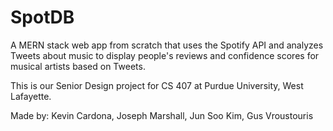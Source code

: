 # SpotDB

A MERN stack web app from scratch that uses the Spotify API and analyzes Tweets about music to display people's reviews and confidence scores for musical artists based on Tweets.

This is our Senior Design project for CS 407 at Purdue University, West Lafayette.

Made by: Kevin Cardona, Joseph Marshall, Jun Soo Kim, Gus Vroustouris

